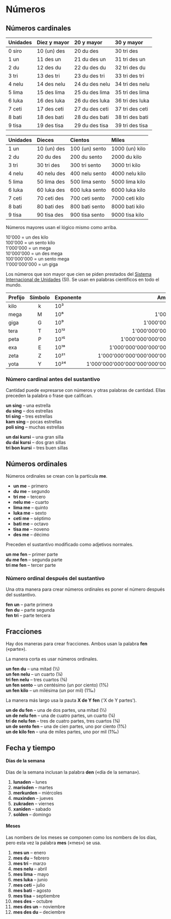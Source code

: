 # Números

## Números cardinales

| Unidades | Diez y mayor | 20 y mayor       | 30 y mayor       |
|:---------|:-------------|:-----------------|:-----------------|
| 0 siro   | 10 (un) des  | 20 du des        | 30 tri des       |
| 1 un     | 11 des un    | 21 du des un     | 31 tri des un    |
| 2 du     | 12 des du    | 22 du des du     | 32 tri des du    |
| 3 tri    | 13 des tri   | 23 du des tri    | 33 tri des tri   |
| 4 nelu   | 14 des nelu  | 24 du des nelu   | 34 tri des nelu  |
| 5 lima   | 15 des lima  | 25 du des lima   | 35 tri des lima  |
| 6 luka   | 16 des luka  | 26 du des luka   | 36 tri des luka  |
| 7 ceti   | 17 des ceti  | 27 du des ceti   | 37 tri des ceti  |
| 8 bati   | 18 des bati  | 28 du des bati   | 38 tri des bati  |
| 9 tisa   | 19 des tisa  | 29 du des tisa   | 39 tri des tisa  |

| Unidades | Dieces       | Cientos         | Miles             |
|:---------|:-------------|:----------------|:------------------|
| 1 un     | 10 (un) des  | 100 (un) sento  | 1000 (un) kilo    |
| 2 du     | 20 du des    | 200 du sento    | 2000 du kilo      |
| 3 tri    | 30 tri des   | 300 tri sento   | 3000 tri kilo     |
| 4 nelu   | 40 nelu des  | 400 nelu sento  | 4000 nelu kilo    |
| 5 lima   | 50 lima des  | 500 lima sento  | 5000 lima kilo    |
| 6 luka   | 60 luka des  | 600 luka sento  | 6000 luka kilo    |
| 7 ceti   | 70 ceti des  | 700 ceti sento  | 7000 ceti kilo    |
| 8 bati   | 80 bati des  | 800 bati sento  | 8000 bati kilo    |
| 9 tisa   | 90 tisa des  | 900 tisa sento  | 9000 tisa kilo    |

Números mayores usan el lógico mismo como arriba.

10'000 = un des kilo  
100'000 = un sento kilo  
1'000'000 = un mega  
10'000'000 = un des mega  
100'000'000 = un sento mega  
1'000'000'000 = un giga

Los números que son mayor que cien se piden prestados del
[Sistema Internacional de Unidades](https://es.wikipedia.org/wiki/Sistema_Internacional_de_Unidades) (SI).
Se usan en palabras científicos en todo el mundo.

| Prefijo | Símbolo | Exponente | Ampliado                     |
|:--------|:-------:|:-----|----------------------------------:|
| kilo    | k       | 10³  |                             1'000 |
| mega    | M       | 10⁶  |                         1'000'000 |
| giga    | G       | 10⁹  |                     1'000'000'000 |
| tera    | T       | 10¹² |                 1'000'000'000'000 |
| peta    | P       | 10¹⁵ |             1'000'000'000'000'000 |
| exa     | E      | 10¹⁸ |         1'000'000'000'000'000'000 |
| zeta    | Z       | 10²¹ |     1'000'000'000'000'000'000'000 |
| yota    | Y       | 10²⁴ | 1'000'000'000'000'000'000'000'000 |


### Número cardinal antes del sustantivo

Cantidad puede expresarse con números y otras palabras de cantidad.
Ellas preceden la palabra o frase que califican.

**un sing**
– una estrella  
**du sing**
– dos estrellas  
**tri sing**
– tres estrellas  
**kam sing**
– pocas estrellas  
**poli sing**
– muchas estrellas

**un dai kursi**
– una gran silla  
**du dai kursi**
– dos gran sillas  
**tri bon kursi**
– tres buen sillas


## Números ordinales

Números ordinales se crean con la partícula **me**.

- **un me**
  – primero
- **du me**
  – segundo
- **tri me**
  – tercero
- **nelu me**
  – cuarto
- **lima me**
  – quinto
- **luka me**
  – sexto
- **ceti me**
  – séptimo
- **bati me**
  – octavo
- **tisa me**
  – noveno
- **des me**
  – décimo

Preceden el sustantivo modificado como adjetivos normales.

**un me fen**
– primer parte  
**du me fen**
– segunda parte  
**tri me fen**
– tercer parte

### Número ordinal después del sustantivo

Una otra manera para crear números ordinales es poner el número después del sustantivo.

**fen un**
– parte primera  
**fen du**
– parte segunda  
**fen tri**
– parte tercera


## Fracciones

Hay dos maneras para crear fracciones.
Ambos usan la palabra
**fen**
(«parte»).

La manera corta es usar números ordinales.

**un fen du**
– una mitad (½)  
**un fen nelu**
– un cuarto (¼)  
**tri fen nelu**
– tres cuartos (¾)  
**un fen sento**
– un centésimo (un por ciento) (1%)  
**un fen kilo**
– un milésima (un por mil) (1‰)

La manera más largo usa la pauta
**X de Y fen**
('X de Y partes').

**un de du fen**
– una de dos partes, una mitad (½)  
**un de nelu fen**
– una de cuatro partes, un cuarto (¼)  
**tri de nelu fen**
– tres de cuatro partes, tres cuartos (¾)  
**un de sento fen**
– una de cien partes, uno por ciento (1%)  
**un de kilo fen**
– una de miles partes, uno por mil (1‰)


## Fecha y tiempo

#### Días de la semana

Días de la semana inclusan la palabra
**den**
(«día de la semana»).

1. **lunaden**
   – lunes
2. **marisden**
   – martes
3. **merkurden**
   – miércoles
4. **muxinden**
   – jueves
5. **zukraden**
   – viernes
6. **xaniden**
   – sabado
7. **solden**
   – domingo

#### Meses

Las nombers de los meses se componen como los nombers de los días,
pero esta vez la palabra
**mes**
(«mes») se usa.

1. **mes un**
   – enero
2. **mes du**
   – febrero
3. **mes tri**
   – marzo
4. **mes nelu**
  – abril
5. **mes lima**
  – mayo
6. **mes luka**
  – junio
7. **mes ceti**
  – julio
8. **mes bati**
  – agosto
9. **mes tisa**
  – septiembre
10. **mes des**
  – octubre
11. **mes des un**
  – noviembre
12. **mes des du**
  – deciembre

